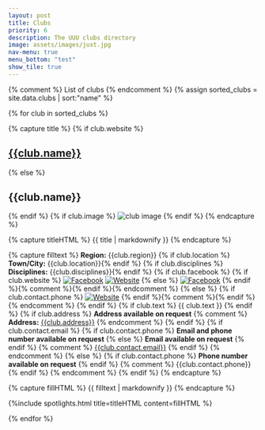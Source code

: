```yaml
---
layout: post
title: Clubs
priority: 6
description: The UUU clubs directory
image: assets/images/just.jpg
nav-menu: true
menu_bottom: "test"
show_tile: true
---
```


{% comment %} List of clubs {% endcomment %}
{% assign sorted_clubs = site.data.clubs | sort:"name" %}
<section class="spotlights">

{% for club in sorted_clubs %}


{% capture title %}
{% if club.website %}
## [{{club.name}}]({{club.website}})
{% else %}
## {{club.name}}
{% endif %}
{% if club.image %}
![club image]({{club.image}} "Club Image")
{% endif %}
{% endcapture %}

{% capture titleHTML %}
{{ title | markdownify }}
{% endcapture %}

{% capture filltext %}
**Region:** {{club.region}}
{% if club.location %}
**Town/City:** {{club.location}}{% endif %}
{% if club.disciplines %}
**Disciplines:** {{club.disciplines}}{% endif %}
{% if club.facebook %}
{% if club.website %}
[![Facebook]({{'assets/images/fb.png'}} "Facebook")]({{club.facebook}})
[![Website]({{'assets/images/web.png'}} "Website")]({{club.website}})
{% else %} 
[![Facebook]({{'assets/images/fb.png'}} "Facebook")]({{club.facebook}})
{% endif %}{% comment %}{% endif %}{% endcomment %}
{% else %}
{% if club.contact.phone %}
[![Website]({{'assets/images/web.png'}} "Website")]({{club.website}})
{% endif %}{% comment %}{% endif %}{% endcomment %}
{% endif %}
{% if club.text %}
{{ club.text }} {% endif %}
{% if club.address %}
**Address available on request**
{% comment %} **Address:** [{{club.address}}](https://maps.google.co.uk/?q={{club.latitude}},{{club.longitude}}) {% endcomment %}
{% endif %}
{% if club.contact.email %}
{% if club.contact.phone %}
**Email and phone number available on request** 
{% else %} 
**Email available on request**
{% endif %} {% comment %} [{{club.contact.email}}](mailto:{{club.contact.email}}) {% endif %} {% endcomment %}
{% else %}
{% if club.contact.phone %}
**Phone number available on request** {% endif %} {% comment %} {{club.contact.phone}} {% endif %} {% endcomment %}
{% endif %}
{% endcapture %}

{% capture fillHTML %}
{{ filltext | markdownify }}
{% endcapture %}

{%include spotlights.html title=titleHTML content=fillHTML %}

{% endfor %}

</section>
